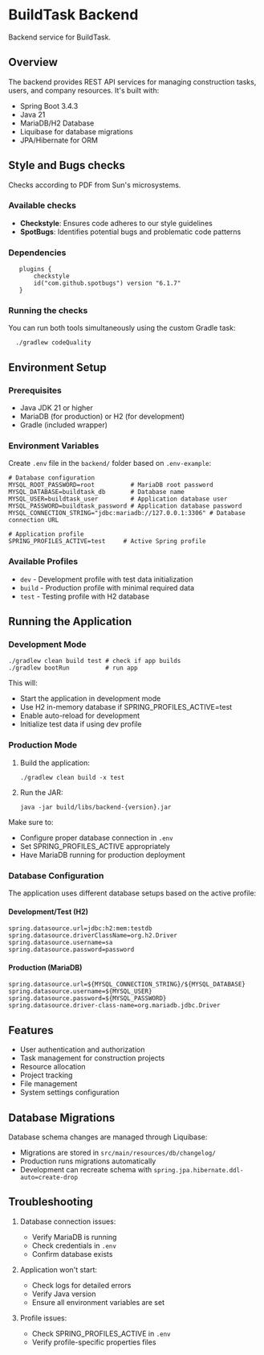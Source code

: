 # BuildTask Backend

Backend service for BuildTask.

## Overview

The backend provides REST API services for managing construction tasks, users, and company resources. It's built with:

- Spring Boot 3.4.3
- Java 21
- MariaDB/H2 Database
- Liquibase for database migrations
- JPA/Hibernate for ORM

## Style and Bugs checks

Checks according to PDF from Sun's microsystems.

### Available checks

- **Checkstyle**: Ensures code adheres to our style guidelines
- **SpotBugs**: Identifies potential bugs and problematic code patterns

### Dependencies

```shell
   plugins {
       checkstyle
       id("com.github.spotbugs") version "6.1.7"
   }
```

### Running the checks

You can run both tools simultaneously using the custom Gradle task:

```shell
  ./gradlew codeQuality
```

## Environment Setup

### Prerequisites

- Java JDK 21 or higher
- MariaDB (for production) or H2 (for development)
- Gradle (included wrapper)

### Environment Variables

Create `.env` file in the `backend/` folder based on `.env-example`:

```properties
# Database configuration
MYSQL_ROOT_PASSWORD=root          # MariaDB root password
MYSQL_DATABASE=buildtask_db       # Database name
MYSQL_USER=buildtask_user         # Application database user
MYSQL_PASSWORD=buildtask_password # Application database password
MYSQL_CONNECTION_STRING="jdbc:mariadb://127.0.0.1:3306" # Database connection URL

# Application profile
SPRING_PROFILES_ACTIVE=test     # Active Spring profile
```

### Available Profiles

- `dev` - Development profile with test data initialization
- `build` - Production profile with minimal required data
- `test` - Testing profile with H2 database

## Running the Application

### Development Mode

```shell
./gradlew clean build test # check if app builds
./gradlew bootRun          # run app
```

This will:

- Start the application in development mode
- Use H2 in-memory database if SPRING_PROFILES_ACTIVE=test
- Enable auto-reload for development
- Initialize test data if using dev profile

### Production Mode

1. Build the application:

    ```shell
    ./gradlew clean build -x test
    ```

2. Run the JAR:

    ```shell
    java -jar build/libs/backend-{version}.jar
    ```

Make sure to:

- Configure proper database connection in `.env`
- Set SPRING_PROFILES_ACTIVE appropriately
- Have MariaDB running for production deployment

### Database Configuration

The application uses different database setups based on the active profile:

#### Development/Test (H2)

```shell
spring.datasource.url=jdbc:h2:mem:testdb
spring.datasource.driverClassName=org.h2.Driver
spring.datasource.username=sa
spring.datasource.password=password
```

#### Production (MariaDB)

```shell
spring.datasource.url=${MYSQL_CONNECTION_STRING}/${MYSQL_DATABASE}
spring.datasource.username=${MYSQL_USER}
spring.datasource.password=${MYSQL_PASSWORD}
spring.datasource.driver-class-name=org.mariadb.jdbc.Driver
```

## Features

- User authentication and authorization
- Task management for construction projects
- Resource allocation
- Project tracking
- File management
- System settings configuration

## Database Migrations

Database schema changes are managed through Liquibase:

- Migrations are stored in `src/main/resources/db/changelog/`
- Production runs migrations automatically
- Development can recreate schema with `spring.jpa.hibernate.ddl-auto=create-drop`

## Troubleshooting

1. Database connection issues:
   - Verify MariaDB is running
   - Check credentials in `.env`
   - Confirm database exists

2. Application won't start:
   - Check logs for detailed errors
   - Verify Java version
   - Ensure all environment variables are set

3. Profile issues:
   - Check SPRING_PROFILES_ACTIVE in `.env`
   - Verify profile-specific properties files

